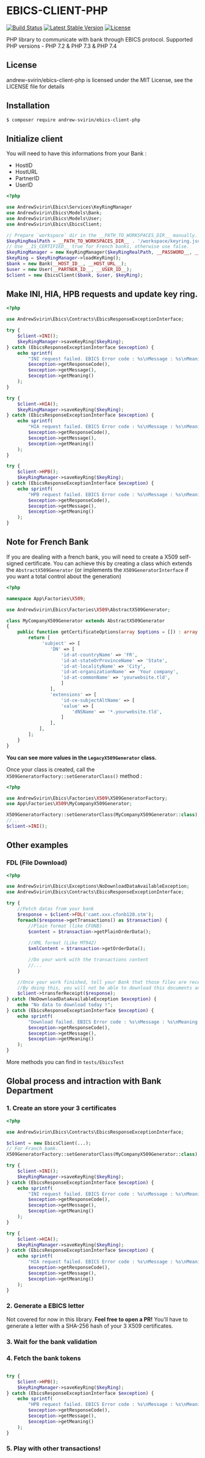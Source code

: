 # EBICS-CLIENT-PHP
[![Build Status](https://travis-ci.org/andrew-svirin/ebics-client-php.svg?branch=master)](https://travis-ci.org/andrew-svirin/ebics-client-php)
[![Latest Stable Version](https://poser.pugx.org/andrew-svirin/ebics-client-php/v/stable)](https://packagist.org/packages/andrew-svirin/ebics-client-php)
[![License](https://poser.pugx.org/andrew-svirin/ebics-client-php/license)](https://packagist.org/packages/andrew-svirin/ebics-client-php)

PHP library to communicate with bank through EBICS protocol.
Supported PHP versions - PHP 7.2 & PHP 7.3 & PHP 7.4

## License
andrew-svirin/ebics-client-php is licensed under the MIT License, see the LICENSE file for details

## Installation
```bash
$ composer require andrew-svirin/ebics-client-php
```

## Initialize client
You will need to have this informations from your Bank : 
- HostID
- HostURL
- PartnerID
- UserID

```php
<?php

use AndrewSvirin\Ebics\Services\KeyRingManager
use AndrewSvirin\Ebics\Models\Bank;
use AndrewSvirin\Ebics\Models\User;
use AndrewSvirin\Ebics\EbicsClient;

// Prepare `workspace` dir in the __PATH_TO_WORKSPACES_DIR__ manually.
$keyRingRealPath = __PATH_TO_WORKSPACES_DIR__ . '/workspace/keyring.json';
// Use __IS_CERTIFIED__ true for French banks, otherwise use false.
$keyRingManager = new KeyRingManager($keyRingRealPath, __PASSWORD__, __IS_CERTIFIED__);
$keyRing = $keyRingManager->loadKeyRing();
$bank = new Bank(__HOST_ID__, __HOST_URL__);
$user = new User(__PARTNER_ID__, __USER_ID__);
$client = new EbicsClient($bank, $user, $keyRing);
```

## Make INI, HIA, HPB requests and update key ring.
```php
<?php

use AndrewSvirin\Ebics\Contracts\EbicsResponseExceptionInterface;

try {
    $client->INI();
    $keyRingManager->saveKeyRing($keyRing);
} catch (EbicsResponseExceptionInterface $exception) {
    echo sprintf(
        "INI request failed. EBICS Error code : %s\nMessage : %s\nMeaning : %s",
        $exception->getResponseCode(),
        $exception->getMessage(),
        $exception->getMeaning()
    );
}

try {
    $client->HIA();
    $keyRingManager->saveKeyRing($keyRing);
} catch (EbicsResponseExceptionInterface $exception) {
    echo sprintf(
        "HIA request failed. EBICS Error code : %s\nMessage : %s\nMeaning : %s",
        $exception->getResponseCode(),
        $exception->getMessage(),
        $exception->getMeaning()
    );
}

try {
    $client->HPB();
    $keyRingManager->saveKeyRing($keyRing);
} catch (EbicsResponseExceptionInterface $exception) {
    echo sprintf(
        "HPB request failed. EBICS Error code : %s\nMessage : %s\nMeaning : %s",
        $exception->getResponseCode(),
        $exception->getMessage(),
        $exception->getMeaning()
    );
}
```


## Note for French Bank
If you are dealing with a french bank, you will need to create a X509 self-signed certificate.
You can achieve this by creating a class which extends the `AbstractX509Generator` (or implements the `X509GeneratorInterface` if you want a total control about the generation)

```php
<?php

namespace App\Factories\X509;

use AndrewSvirin\Ebics\Factories\X509\AbstractX509Generator;

class MyCompanyX509Generator extends AbstractX509Generator
{
    public function getCertificateOptions(array $options = []) : array {
        return [
             'subject' => [
                'DN' => [
                    'id-at-countryName' => 'FR',
                    'id-at-stateOrProvinceName' => 'State',
                    'id-at-localityName' => 'City',
                    'id-at-organizationName' => 'Your company',
                    'id-at-commonName' => 'yourwebsite.tld',
                    ]
                ],
                'extensions' => [
                    'id-ce-subjectAltName' => [
                    'value' => [
                        'dNSName' => '*.yourwebsite.tld',
                    ]
                ],
            ],
        ];
    }
}
```
__You can see more values in the `LegacyX509Generator` class.__ 

Once your class is created, call the `X509GeneratorFactory::setGeneratorClass()` method :
```php
<?php

use AndrewSvirin\Ebics\Factories\X509\X509GeneratorFactory;
use App\Factories\X509\MyCompanyX509Generator;

X509GeneratorFactory::setGeneratorClass(MyCompanyX509Generator::class);
//...
$client->INI();
```

## Other examples

### FDL (File Download)
````php
<?php

use AndrewSvirin\Ebics\Exceptions\NoDownloadDataAvailableException;
use AndrewSvirin\Ebics\Contracts\EbicsResponseExceptionInterface;

try {
    //Fetch datas from your bank
    $response = $client->FDL('camt.xxx.cfonb120.stm');
    foreach($response->getTransactions() as $transaction) {
        //Plain format (like CFONB)
        $content = $transaction->getPlainOrderData();
    
        //XML format (Like MT942)
        $xmlContent = $transaction->getOrderData();

        //Do your work with the transactions content
        //...
    }

    //Once your work finished, tell your Bank that those files are received.
    //By doing this, you will not be able to download this documents anymore
    $client->transferReceipt($response);
} catch (NoDownloadDataAvailableException $exception) {
    echo "No data to download today !";
} catch (EbicsResponseExceptionInterface $exception) {
    echo sprintf(
        "Download failed. EBICS Error code : %s\nMessage : %s\nMeaning : %s",
        $exception->getResponseCode(),
        $exception->getMessage(),
        $exception->getMeaning()
    );
}
````

More methods you can find in `tests/EbicsTest`


## Global process and intraction with Bank Department
### 1. Create an store your 3 certificates
```php
<?php

use AndrewSvirin\Ebics\Contracts\EbicsResponseExceptionInterface;

$client = new EbicsClient(...);
// For Franch bamk.
X509GeneratorFactory::setGeneratorClass(MyCompanyX509Generator::class);

try {
    $client->INI();
    $keyRingManager->saveKeyRing($keyRing);
} catch (EbicsResponseExceptionInterface $exception) {
    echo sprintf(
        "INI request failed. EBICS Error code : %s\nMessage : %s\nMeaning : %s",
        $exception->getResponseCode(),
        $exception->getMessage(),
        $exception->getMeaning()
    );
}

try {
    $client->HIA();
    $keyRingManager->saveKeyRing($keyRing);
} catch (EbicsResponseExceptionInterface $exception) {
    echo sprintf(
        "HIA request failed. EBICS Error code : %s\nMessage : %s\nMeaning : %s",
        $exception->getResponseCode(),
        $exception->getMessage(),
        $exception->getMeaning()
    );
}
```

### 2. Generate a EBICS letter
Not covered for now in this library. **Feel free to open a PR!**
You'll have to generate a letter with a SHA-256 hash of your 3 X509 certificates.

### 3. Wait for the bank validation

### 4. Fetch the bank tokens
```php

try {
    $client->HPB();
    $keyRingManager->saveKeyRing($keyRing);
} catch (EbicsResponseExceptionInterface $exception) {
    echo sprintf(
        "HPB request failed. EBICS Error code : %s\nMessage : %s\nMeaning : %s",
        $exception->getResponseCode(),
        $exception->getMessage(),
        $exception->getMeaning()
    );
}
```

### 5. Play with other transactions!
